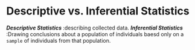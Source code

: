# Descriptive vs. Inferential Statistics
***Descriptive Statistics*** :describing collected data.
***Inferential Statistics*** :Drawing conclusions about a population of individuals baesd only on a ```sample``` of individuals from that population.

